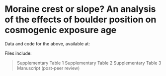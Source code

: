 # Moraine crest or slope? An analysis of the effects of boulder position on cosmogenic exposure age
Data and code for the above, available at: 

Files include:

> Supplementary Table 1
> Supplementary Table 2
> Supplementary Table 3
> Manuscript (post-peer review)
